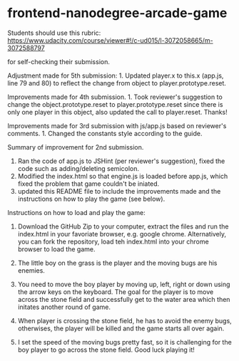 frontend-nanodegree-arcade-game
===============================

Students should use this rubric: https://www.udacity.com/course/viewer#!/c-ud015/l-3072058665/m-3072588797

for self-checking their submission.

Adjustment made for 5th submission:
	1. Updated player.x to this.x (app.js, line 79 and 80) to reflect the change from object to player.prototype.reset.

Improvements made for 4th submission.
	1. Took reviewer's suggestion to change the object.prototype.reset to player.prototype.reset since there is only one player in this object, also updated the call to player.reset. Thanks!

Improvements made for 3rd submission with js/app.js based on reviewer's comments.
	1. Changed the constants style according to the guide.

Summary of improvement for 2nd submission.

1. Ran the code of app.js to JSHint (per reviewer's suggestion), fixed the code such as adding/deleting semicolon.
2. Modified the index.html so that engine.js is loaded before app.js, which fixed the problem that game couldn't be iniated.
3. updated this README file to include the improvements made and the instructions on how to play the game (see below).

Instructions on how to load and play the game:

1. Download the GitHub Zip to your computer, extract the files and run the index.html in your favoriate browser, e.g. google chrome. Alternatively, you can fork the repository, load teh index.html into your chrome browser to load the game.

2. The little boy on the grass is the player and the moving bugs are his enemies.

3. You need to move the boy player by moving up, left, right or down using the arrow keys on the keyboard. The goal for the player is to move across the stone field and successfully get to the water area which then initates another round of game.

4. When player is crossing the stone field, he has to avoid the enemy bugs, otherwises, the player will be killed and the game starts all over again.

5. I set the speed of the moving bugs pretty fast, so it is challenging for the boy player to go across the stone field. Good luck playing it!
